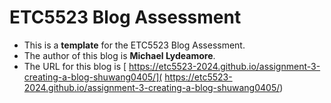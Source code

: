 
# ETC5523 Blog Assessment

* This is a **template** for the ETC5523 Blog Assessment. 
* The author of this blog is **Michael Lydeamore**.
* The URL for this blog is [ https://etc5523-2024.github.io/assignment-3-creating-a-blog-shuwang0405/]( https://etc5523-2024.github.io/assignment-3-creating-a-blog-shuwang0405/)
